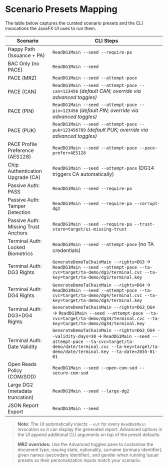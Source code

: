 # Scenario Presets Mapping

The table below captures the curated scenario presets and the CLI invocations the JavaFX UI uses to run them.

| Scenario | CLI Steps |
| --- | --- |
| Happy Path (Issuance + PA) | `ReadDG1Main --seed --require-pa` |
| BAC Only (no PACE) | `ReadDG1Main --seed` |
| PACE (MRZ) | `ReadDG1Main --seed --attempt-pace` |
| PACE (CAN) | `ReadDG1Main --seed --attempt-pace --can=123456` *(default CAN; override via advanced toggles)* |
| PACE (PIN) | `ReadDG1Main --seed --attempt-pace --pin=123456` *(default PIN; override via advanced toggles)* |
| PACE (PUK) | `ReadDG1Main --seed --attempt-pace --puk=123456789` *(default PUK; override via advanced toggles)* |
| PACE Profile Preference (AES128) | `ReadDG1Main --seed --attempt-pace --pace-prefer=AES128` |
| Chip Authentication Upgrade (CA) | `ReadDG1Main --seed --attempt-pace` (DG14 triggers CA automatically) |
| Passive Auth: PASS | `ReadDG1Main --seed --require-pa` |
| Passive Auth: Tamper Detection | `ReadDG1Main --seed --require-pa --corrupt-dg2` |
| Passive Auth: Missing Trust Anchors | `ReadDG1Main --seed --require-pa --trust-store=target/ui-missing-trust` |
| Terminal Auth: Locked Biometrics | `ReadDG1Main --seed --attempt-pace` (no TA credentials) |
| Terminal Auth: DG3 Rights | `GenerateDemoTaChainMain --rights=DG3` → `ReadDG1Main --seed --attempt-pace --ta-cvc=target/ta-demo/dg3/terminal.cvc --ta-key=target/ta-demo/dg3/terminal.key` |
| Terminal Auth: DG4 Rights | `GenerateDemoTaChainMain --rights=DG4` → `ReadDG1Main --seed --attempt-pace --ta-cvc=target/ta-demo/dg4/terminal.cvc --ta-key=target/ta-demo/dg4/terminal.key` |
| Terminal Auth: DG3+DG4 Rights | `GenerateDemoTaChainMain --rights=DG3_DG4` → `ReadDG1Main --seed --attempt-pace --ta-cvc=target/ta-demo/dg34/terminal.cvc --ta-key=target/ta-demo/dg34/terminal.key` |
| Terminal Auth: Date Validity | `GenerateDemoTaChainMain --rights=DG3_DG4 --validity-days=30` → `ReadDG1Main --seed --attempt-pace --ta-cvc=target/ta-demo/date/terminal.cvc --ta-key=target/ta-demo/date/terminal.key --ta-date=2035-01-01` |
| Open Reads Policy (COM/SOD) | `ReadDG1Main --seed --open-com-sod --secure-com-sod` |
| Large DG2 (metadata truncation) | `ReadDG1Main --seed --large-dg2` |
| JSON Report Export | `ReadDG1Main --seed` |

> **Note:** The UI automatically injects `--out` for every `ReadDG1Main` invocation so it can display the generated report. Advanced options in the UI append additional CLI arguments on top of the preset defaults.

> **MRZ overrides:** Use the Advanced toggles pane to customise the document type, issuing state, nationality, surname (primary identifier), given names (secondary identifier), and gender when running issuer presets so their personalization inputs match your scenario.
